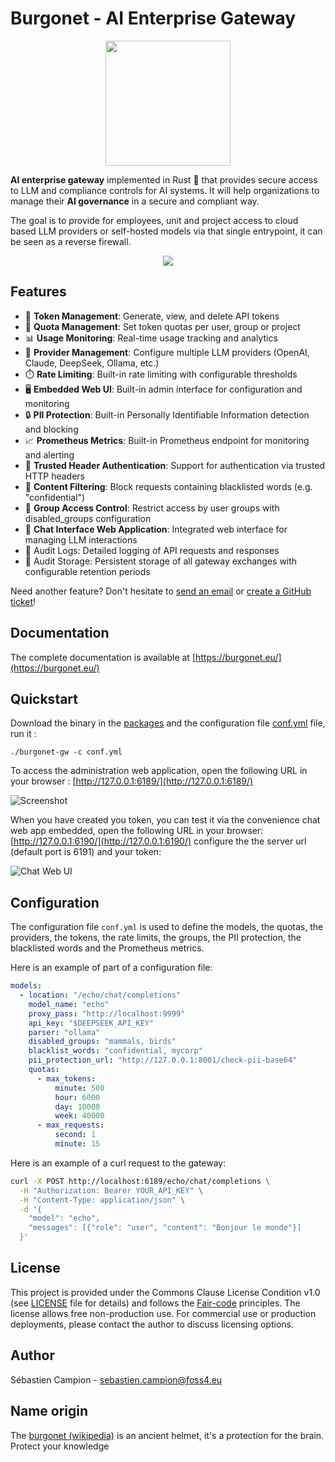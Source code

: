 # Burgonet - AI Enterprise Gateway

<p align="center">
  <img src="docs/images/logo.png?raw=true" style="width: 200px; height: auto;" />
</p>

**AI enterprise gateway** implemented in Rust 🦀 that provides secure access to LLM and compliance controls for AI systems.
It will help organizations to manage their **AI governance** in a secure and compliant way.

The goal is to provide for employees, unit and project access to
cloud based LLM providers or self-hosted models via that single entrypoint, it can be seen as a reverse firewall.

<p align="center">
  <img src="docs/images/overview.png?raw=true" />
</p>


## Features

- 🔑 **Token Management**: Generate, view, and delete API tokens
- 🎯 **Quota Management**: Set token quotas per user, group or project
- 📊 **Usage Monitoring**: Real-time usage tracking and analytics
- 🤖 **Provider Management**: Configure multiple LLM providers (OpenAI, Claude, DeepSeek, Ollama, etc.)
- ⏱️ **Rate Limiting**: Built-in rate limiting with configurable thresholds
- 🖥️ **Embedded Web UI**: Built-in admin interface for configuration and monitoring
- 🔒 **PII Protection**: Built-in Personally Identifiable Information detection and blocking
- 📈 **Prometheus Metrics**: Built-in Prometheus endpoint for monitoring and alerting
- 🔐 **Trusted Header Authentication**: Support for authentication via trusted HTTP headers
- 🚫 **Content Filtering**: Block requests containing blacklisted words (e.g. "confidential")
- 🚷 **Group Access Control**: Restrict access by user groups with disabled_groups configuration
- 💬 **Chat Interface Web Application**: Integrated web interface for managing LLM interactions
- 📝 Audit Logs: Detailed logging of API requests and responses
- 💾 Audit Storage: Persistent storage of all gateway exchanges with configurable retention periods

Need another feature? Don't hesitate to [send an email](mailto:sebastien.campion@foss4.eu) or [create a GitHub ticket](https://github.com/burgonet-eu/gateway/issues)!


## Documentation 

The complete documentation is available at [https://burgonet.eu/](https://burgonet.eu/)

## Quickstart 

Download the binary in the [packages](https://github.com/burgonet-eu/gateway/releases/) and the configuration file [conf.yml](conf.yml) file, run it : 

    ./burgonet-gw -c conf.yml 

To access the administration web application, open the following URL in your browser : [http://127.0.0.1:6189/](http://127.0.0.1:6189/)

![Screenshot](docs/images/screenshot.png)

When you have created you token, you can test it via the convenience chat web app embedded, open the following URL in your browser: [http://127.0.0.1:6190/](http://127.0.0.1:6190/)
configure the the server url (default port is 6191) and your token: 

![Chat Web UI](docs/images/chat-interface.png)


## Configuration 

The configuration file `conf.yml` is used to define the models, the quotas, the providers, the tokens, the rate limits, 
the groups, the PII protection, the blacklisted words and the Prometheus metrics.

Here is an example of part of a configuration file:
```yaml
models:
  - location: "/echo/chat/completions"
    model_name: "echo"
    proxy_pass: "http://localhost:9999"
    api_key: "$DEEPSEEK_API_KEY"
    parser: "ollama"
    disabled_groups: "mammals, birds"
    blacklist_words: "confidential, mycorp"
    pii_protection_url: "http://127.0.0.1:8001/check-pii-base64"
    quotas:
      - max_tokens:
          minute: 500
          hour: 6000
          day: 10000
          week: 40000
      - max_requests:
          second: 1
          minute: 15
```

Here is an example of a curl request to the gateway:

```bash
curl -X POST http://localhost:6189/echo/chat/completions \
  -H "Authorization: Bearer YOUR_API_KEY" \
  -H "Content-Type: application/json" \
  -d '{
    "model": "echo",
    "messages": [{"role": "user", "content": "Bonjour le monde"}]
  }'
```



## License

This project is provided under the Commons Clause License Condition v1.0 (see [LICENSE](LICENSE) file for details) and follows the [Fair-code](https://faircode.io) principles.
The license allows free non-production use. For commercial use or production deployments, please contact the author to discuss licensing options.

## Author  

Sébastien Campion - sebastien.campion@foss4.eu


## Name origin 

The [burgonet (wikipedia)](https://en.wikipedia.org/wiki/Burgonet) is an ancient helmet, it's a protection for the brain.
Protect your knowledge 
